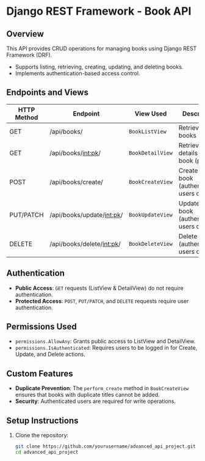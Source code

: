 # Django REST Framework - Book API

## Overview
This API provides CRUD operations for managing books using Django REST Framework (DRF).
- Supports listing, retrieving, creating, updating, and deleting books.
- Implements authentication-based access control.

## Endpoints and Views

| HTTP Method | Endpoint         | View Used          | Description |
|------------|-----------------|--------------------|-------------|
| GET        | /api/books/      | `BookListView`    | Retrieve all books (public) |
| GET        | /api/books/<int:pk>/ | `BookDetailView`  | Retrieve details of a book (public) |
| POST       | /api/books/create/ | `BookCreateView` | Create a new book (authenticated users only) |
| PUT/PATCH  | /api/books/update/<int:pk>/ | `BookUpdateView` | Update a book (authenticated users only) |
| DELETE     | /api/books/delete/<int:pk>/ | `BookDeleteView` | Delete a book (authenticated users only) |

## Authentication
- **Public Access**: `GET` requests (ListView & DetailView) do not require authentication.
- **Protected Access**: `POST`, `PUT/PATCH`, and `DELETE` requests require user authentication.

## Permissions Used
- `permissions.AllowAny`: Grants public access to ListView and DetailView.
- `permissions.IsAuthenticated`: Requires users to be logged in for Create, Update, and Delete actions.

## Custom Features
- **Duplicate Prevention**: The `perform_create` method in `BookCreateView` ensures that books with duplicate titles cannot be added.
- **Security**: Authenticated users are required for write operations.

## Setup Instructions
1. Clone the repository:
   ```bash
   git clone https://github.com/yourusername/advanced_api_project.git
   cd advanced_api_project
